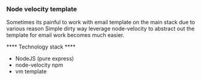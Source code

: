 ### Node velocity template

Sometimes its painful to work with email template on the main stack due to various reason
Simple dirty way leverage node-velocity to abstract out the template for email work becomes much easier.

**** Technology stack ****
* NodeJS (pure express)
* node-velocity npm
* vm template

